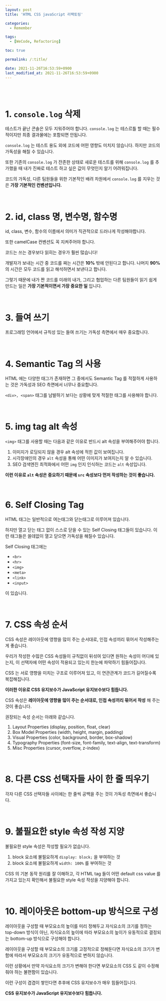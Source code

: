 ```yaml
---
layout: post
title: 'HTML CSS javaScript 리팩토링'

categories: 
  - Remember

tags: 
  - [WeCode, Refactoring]

toc: true

permalink: /:title/

date: 2021-11-26T16:53:59+0900
last_modified_at: 2021-11-26T16:53:59+0900
---
```


<br>
<br>

# 1. `console.log` 삭제

테스트가 끝난 콘솔은 모두 지워주어야 합니다.
`console.log` 는 테스르틀 할 때는 필수적이지만 최종 결과물에는 포함되면 안됩니다.

`console.log` 는 테스트 용도 외에 코드에 어떤 영향도 미치지 않습니다. 하지만 코드의 가독성을 해칠 수 있습니다.

또한 기존의 `console.log` 가 잔존한 상태로 새로운 테스트를 위해 `console.log` 를 추가했을 때 내가 진짜로 테스트 하고 싶은 값이 무엇인지 알기 어려워집니다.

코드의 가독성, 다른 팀원들을 위한 기본적인 배려 차원에서 `console.log` 를 지우는 것은 **가장 기본적인 컨벤션입니다.**

<br>

# 2. id, class 명, 변수명, 함수명

id, class, 변수, 함수의 이름에서 의미가 직관적으로 드러나게 작성해야합니다.

또한 camelCase 컨벤션도 꼭 지켜주어야 합니다.

코드는 쓰는 경우보다 읽히는 경우가 훨씬 많습니다!

개발자가 보내는 시간 중 코드를 짜는 시간은 **10%** 밖에 안된다고 합니다. 나머지 **90%** 의 시간은 모두 코드를 읽고 해석하면서 보낸다고 합니다.

그렇기 때문에 내가 짠 코드를 미래의 내가, 그리고 협업하는 다른 팀원들이 읽기 쉽게 만드는 일은 **가장 기본적이면서 가장 중요한 일** 입니다.

<br>

# 3. 들여 쓰기

프로그래밍 언어에서 규칙성 있는 들여 쓰기는 가독성 측면에서 매우 중요합니다.

<br>

# 4. Semantic Tag 의 사용

HTML 에는 다양한 태그가 존재하면 그 중에서도 Semantic Tag 를 적절하게 사용하는 것은 가독성과 SEO 측면에서 너무나 중요합니다.

`<div>, <span>` 태그를 남발하기 보다는 상황에 맞게 적절한 태그를 사용해야 합니다.

<br>

# 5. img tag alt 속성

`<img>` 태그를 사용할 때는 다음과 같은 이유로 반드시 alt 속성을 부여해주어야 합니다.

1. 이미지가 로딩되지 않을 경우 alt 속성에 적힌 값이 보여집니다.
2. 시각장애인의 경우 `alt` 속성을 통해 어떤 이미지가 보여지는지 알 수 있습니다.
3. SEO 검색엔진 최적화에서 어떤 `img` 인지 인식하는 코드는 `alt` 속성입니다.

**이런 이유로 `alt` 속성은 중요하기 때문에 `src` 속성보다 먼저 작성하는 것이 좋습니다.**

<br>

# 6. Self Closing Tag

HTML 태그는 일반적으로 여는태그와 닫는태그로 이루어져 있습니다.

하지만 열고 닫는 태그 없이 스스로 닫을 수 있는 Self Closing 태그들이 있습니다. 이런 태그들은 쓸데없이 열고 닫으면 가독성을 해칠수 있습니다.

Self Closing 태그에는

- `<br>`
- `<hr>`
- `<img>`
- `<meta>`
- `<link>`
- `<input>`

이 있습니다.

<br>

# 7. CSS 속성 순서

CSS 속성은 레이아웃에 영향을 많이 주는 순서대로, 인접 속성끼리 묶어서 작성해주는게 좋습니다.

우리가 작성한 수많은 CSS 속성들이 규칙없이 뒤섞여 있다면 원하는 속성이 어디에 있는지, 이 선택자에 어떤 속성이 적용되고 있는지 한눈에 파악하기 힘들어집니다.

CSS 는 서로 영향을 미치는 구조로 이루어져 있고, 이 연관관계가 코드가 길어질수록 복잡해집니다.

**이러한 이유로 CSS 유지보수가 JavaScript 유지보수보다 힘듭니다.**

CSS 속성은 **레이아웃에 영향을 많이 주는 순서대로, 인접 속성끼리 묶어서 작성** 해 주는것이 좋습니다.

권장되는 속성 순서는 아래와 같습니다.

1. Layout Properties (display, position, float, clear)
2. Box Model Properties (width, height, margin, padding)
3. Visual Properties (color, background, border, box-shadow)
4. Typography Properties (font-size, font-family, text-align, text-transform)
5. Misc Properties (cursor, overflow, z-index)

<br>

# 8. 다른 CSS 선택자들 사이 한 줄 띄우기

각자 다른 CSS 선택자들 사이에는 한 줄씩 공백을 주는 것이 가독성 측면에서 좋습니다.

<br>

# 9. 불필요한 style 속성 작성 지양

불필요한 style 속성은 작성할 필요가 없습니다.

1. block 요소에 불필요하게 `display: block;` 을 부여하는 것
2. block 요소에 불필요하게 `width: 100%` 를 부여하는 것

CSS 의 기본 동작 원리를 잘 이해하고, 각 HTML tag 들이 어떤 default css value 를 가지고 있는지 확인해서 불필요한 style 속성 작성을 지양해야 합니다.

<br>

# 10. 레이아웃은 bottom-up 방식으로 구성

레이아웃을 구성할 때 부모요소의 높이를 미리 정해두고 자식요소의 크기를 정하는 top-down 방식이 아닌, 자식요소의 높이에 따라 부모요소의 높이가 유동적으로 결정되는 bottom-up 방식으로 구성해야 합니다.

레이아웃을 구성할 때 부모요소의 크기를 고정적으로 정해둔다면 자식요소의 크기가 변함에 따라서 부모요소의 크기가 유동적으로 변하지 않습니다.

이런 상황에서 만약 자식요소의 크기가 변해야 한다면 부모요소의 CSS 도 같이 수정해줘야 하는 불편함이 있습니다.

이런 구성이 겹겹이 쌓인다면 추후에 CSS 유지보수가 매우 힘들어집니다.

**CSS 유지보수가 JavaScript 유지보수보다 힘듭니다.**

